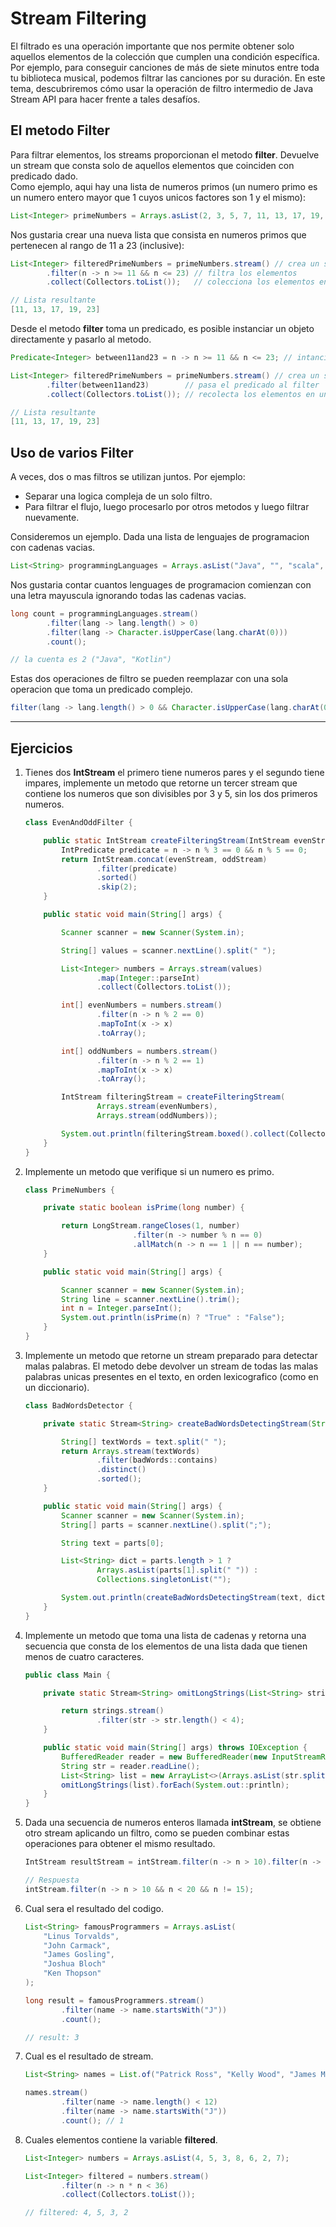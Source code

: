# Stream Filtering

El filtrado es una operación importante que nos permite obtener solo aquellos elementos de la colección que cumplen una condición específica. Por ejemplo, para conseguir canciones de más de siete minutos entre toda tu biblioteca musical, podemos filtrar las canciones por su duración. En este tema, descubriremos cómo usar la operación de filtro intermedio de Java Stream API para hacer frente a tales desafíos.

## El metodo Filter

Para filtrar elementos, los streams proporcionan el metodo **filter**. Devuelve un stream que consta solo de aquellos elementos que coinciden con predicado dado.  
Como ejemplo, aqui hay una lista de numeros primos (un numero primo es un numero entero mayor que 1 cuyos unicos factores son 1 y el mismo):

~~~java
List<Integer> primeNumbers = Arrays.asList(2, 3, 5, 7, 11, 13, 17, 19, 23, 29, 31);
~~~

Nos gustaria crear una nueva lista que consista en numeros primos que pertenecen al rango de 11 a 23 (inclusive):

~~~java
List<Integer> filteredPrimeNumbers = primeNumbers.stream() // crea un stream de la lista
        .filter(n -> n >= 11 && n <= 23) // filtra los elementos
        .collect(Collectors.toList());   // colecciona los elementos en una nueva lista 

// Lista resultante
[11, 13, 17, 19, 23]
~~~

Desde el metodo **filter** toma un predicado, es posible instanciar un objeto directamente y pasarlo al metodo.

~~~java
Predicate<Integer> between11and23 = n -> n >= 11 && n <= 23; // intancia del predicado

List<Integer> filteredPrimeNumbers = primeNumbers.stream() // crea un stream de la lista
        .filter(between11and23)        // pasa el predicado al filter
        .collect(Collectors.toList()); // recolecta los elementos en una nueva lista

// Lista resultante
[11, 13, 17, 19, 23]
~~~

## Uso de varios Filter

A veces, dos o mas filtros se utilizan juntos. Por ejemplo:

- Separar una logica compleja de un solo filtro.
- Para filtrar el flujo, luego procesarlo por otros metodos y luego filtrar nuevamente.

Consideremos un ejemplo. Dada una lista de lenguajes de programacion con cadenas vacias.

~~~java
List<String> programmingLanguages = Arrays.asList("Java", "", "scala", "Kotlin", "", "clojure");
~~~

Nos gustaria contar cuantos lenguages de programacion comienzan con una letra mayuscula ignorando todas las cadenas vacias.

~~~java
long count = programmingLanguages.stream()
        .filter(lang -> lang.length() > 0)
        .filter(lang -> Character.isUpperCase(lang.charAt(0)))
        .count();

// la cuenta es 2 ("Java", "Kotlin")
~~~

Estas dos operaciones de filtro se pueden reemplazar con una sola operacion que toma un predicado complejo.

~~~java
filter(lang -> lang.length() > 0 && Character.isUpperCase(lang.charAt(0)))
~~~

---

## Ejercicios

1. Tienes dos **IntStream** el primero tiene numeros pares y el segundo tiene impares, implemente un metodo que retorne un tercer stream que contiene los numeros que son divisibles por 3 y 5, sin los dos primeros numeros.

    ~~~java
    class EvenAndOddFilter {

        public static IntStream createFilteringStream(IntStream evenStream, IntStream oddStream) {
            IntPredicate predicate = n -> n % 3 == 0 && n % 5 == 0;
            return IntStream.concat(evenStream, oddStream)
                    .filter(predicate)
                    .sorted()
                    .skip(2);
        }

        public static void main(String[] args) {

            Scanner scanner = new Scanner(System.in);

            String[] values = scanner.nextLine().split(" ");

            List<Integer> numbers = Arrays.stream(values)
                    .map(Integer::parseInt)
                    .collect(Collectors.toList());

            int[] evenNumbers = numbers.stream()
                    .filter(n -> n % 2 == 0)
                    .mapToInt(x -> x)
                    .toArray();

            int[] oddNumbers = numbers.stream()
                    .filter(n -> n % 2 == 1)
                    .mapToInt(x -> x)
                    .toArray();

            IntStream filteringStream = createFilteringStream(
                    Arrays.stream(evenNumbers),
                    Arrays.stream(oddNumbers));

            System.out.println(filteringStream.boxed().collect(Collectors.toList()));
        }
    }
    ~~~

2. Implemente un metodo que verifique si un numero es primo.

	~~~java
 	class PrimeNumbers {

        private static boolean isPrime(long number) {

            return LongStream.rangeCloses(1, number)
                            .filter(n -> number % n == 0)
                            .allMatch(n -> n == 1 || n == number);
        }

		public static void main(String[] args) {

			Scanner scanner = new Scanner(System.in);
			String line = scanner.nextLine().trim();
			int n = Integer.parseInt();
			System.out.println(isPrime(n) ? "True" : "False");
		}
    }
	~~~

3. Implemente un metodo que retorne un stream preparado para detectar malas palabras. El metodo debe devolver un stream de todas las malas palabras unicas presentes en el texto, en orden lexicografico (como en un diccionario).

	~~~java
	class BadWordsDetector {

    	private static Stream<String> createBadWordsDetectingStream(String text,                                         List<String> badWords) {

        	String[] textWords = text.split(" ");
        	return Arrays.stream(textWords)
            	    .filter(badWords::contains)
                	.distinct()
                	.sorted();
    	}

    	public static void main(String[] args) {
        	Scanner scanner = new Scanner(System.in);
        	String[] parts = scanner.nextLine().split(";");

        	String text = parts[0];

        	List<String> dict = parts.length > 1 ?
            	    Arrays.asList(parts[1].split(" ")) :
                	Collections.singletonList("");

        	System.out.println(createBadWordsDetectingStream(text, dict).collect(Collectors.toList()));
    	}
	} 
	~~~

4. Implemente un metodo que toma una lista de cadenas y retorna una secuencia que consta de los elementos de una lista dada que tienen menos de cuatro caracteres.

	~~~java
	public class Main {

    	private static Stream<String> omitLongStrings(List<String> strings) {

        	return strings.stream()
            	    .filter(str -> str.length() < 4);
    	}

    	public static void main(String[] args) throws IOException {
        	BufferedReader reader = new BufferedReader(new InputStreamReader(System.in));
        	String str = reader.readLine();
        	List<String> list = new ArrayList<>(Arrays.asList(str.split(" ")));
        	omitLongStrings(list).forEach(System.out::println);
    	}
	}
	~~~

5. Dada una secuencia de numeros enteros llamada **intStream**, se obtiene otro stream aplicando un filtro, como se pueden combinar estas operaciones para obtener el mismo resultado.

	~~~java
	IntStream resultStream = intStream.filter(n -> n > 10).filter(n -> n < 20).filter(n -> n != 15);

	// Respuesta
	intStream.filter(n -> n > 10 && n < 20 && n != 15);
	~~~

6. Cual sera el resultado del codigo.

	~~~java
	List<String> famousProgrammers = Arrays.asList(
		"Linus Torvalds",
		"John Carmack",
		"James Gosling",
		"Joshua Bloch"
		"Ken Thopson"
	);

	long result = famousProgrammers.stream()
			.filter(name -> name.startsWith("J"))
			.count();
	
	// result: 3
	~~~

7. Cual es el resultado de stream.

	~~~java
	List<String> names = List.of("Patrick Ross", "Kelly Wood", "James Moore", "Janice Coleman", "Mary Carter");

	names.stream()
			.filter(name -> name.length() < 12)
			.filter(name -> name.startsWith("J"))
			.count(); // 1
	~~~

8. Cuales elementos contiene la variable **filtered**.

	~~~java
	List<Integer> numbers = Arrays.asList(4, 5, 3, 8, 6, 2, 7);

	List<Integer> filtered = numbers.stream()
    	    .filter(n -> n * n < 36)
        	.collect(Collectors.toList());

	// filtered: 4, 5, 3, 2
	~~~
